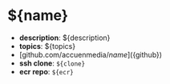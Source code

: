 # ${name}

- **description**: ${description}
- **topics**: ${topics}
- [github.com/accuenmedia/${name}](${github})
- **ssh clone**: `${clone}`
- **ecr repo**: `${ecr}`
